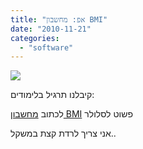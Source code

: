 ```yaml
---
title: "אפ: מחשבון BMI"
date: "2010-11-21"
categories: 
  - "software"
---
```


[![](https://nurnachman.files.wordpress.com/2010/11/3c85c-scr000009.jpg?w=300)](https://nurnachman.files.wordpress.com/2010/11/3c85c-scr000009.jpg)

  

קיבלנו תרגיל בלימודים:

  

לכתוב [מחשבון BMI](http://bit.ly/bPrJ6O) פשוט לסלולר

  

אני צריך לרדת קצת במשקל..
